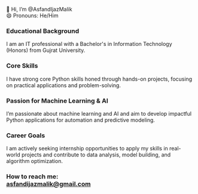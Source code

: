👋 Hi, I’m @AsfandIjazMalik <br>
😄 Pronouns: He/Him<br>

### Educational Background <br>
I am an IT professional with a Bachelor's in Information Technology (Honors) from Gujrat University. <br>
### Core Skills <br>
I have strong core Python skills honed through hands-on projects, focusing on practical applications and problem-solving.<br>
### Passion for Machine Learning & AI <br>
I’m passionate about machine learning and AI and aim to develop impactful Python applications for automation and predictive modeling.<br>
### Career Goals <br>
I am actively seeking internship opportunities to apply my skills in real-world projects and contribute to data analysis, model building, and algorithm optimization.<br>
### How to reach me:<br> asfandijazmalik@gmail.com <br>
